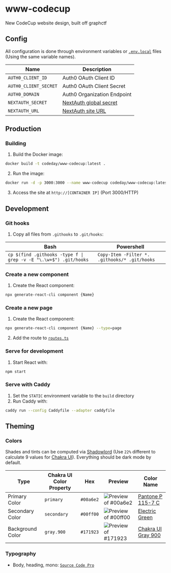 # www-codecup
New CodeCup website design, built off graphctf

## Config
All configuration is done through environment variables or [`.env.local`](https://nextjs.org/docs/basic-features/environment-variables#loading-environment-variables) files (Using the same variable names).

Name | Description
--- | ---
`AUTH0_CLIENT_ID` | Auth0 OAuth Client ID
`AUTH0_CLIENT_SECRET` | Auth0 OAuth Client Secret
`AUTH0_DOMAIN` | Auth0 Organization Endpoint
`NEXTAUTH_SECRET` | [NextAuth global secret](https://next-auth.js.org/configuration/options#secret)
`NEXTAUTH_URL` | [NextAuth site URL](https://next-auth.js.org/configuration/options#nextauth_url)

## Production

### Building
1. Build the Docker image:
```bash
docker build -t codeday/www-codecup:latest .
```
2. Run the image:
```bash
docker run -d -p 3000:3000 --name www-codecup codeday/www-codecup:latest
```
3. Access the site at `http://[CONTAINER IP]` (Port 3000/HTTP)

## Development

### Git hooks
1. Copy all files from `.githooks` to `.git/hooks`:

Bash | Powershell
--- | ---
`cp $(find .githooks -type f \| grep -v -E "\.\w+$") .git/hooks` | `Copy-Item -Filter *. .githooks/* .git/hooks`

### Create a new component
1. Create the React component:
```bash
npx generate-react-cli component {Name}
```

### Create a new page
1. Create the React component:
```bash
npx generate-react-cli component {Name} --type=page
```
2. Add the route to [`routes.ts`](src/routes.ts)

### Serve for development
1. Start React with:
```bash
npm start
```

### Serve with Caddy
1. Set the `STATIC` environment variable to the `build` directory
2. Run Caddy with:
```bash
caddy run --config Caddyfile --adapter caddyfile
```

## Theming

### Colors
Shades and tints can be computed via [Shadowlord](https://noeldelgado.github.io/shadowlord) (Use `22%` different to calculate 9 values for [Chakra UI](https://chakra-ui.com/docs/theming/customize-theme#customizing-theme-tokens)). Everything should be dark mode by default.

Type | Chakra UI Color Property | Hex | Preview | Color Name
--- | --- | --- | --- | ---
Primary Color | `primary` | `#00a6e2` | ![Preview of #00a6e2](https://img.shields.io/badge/Primary-%2300a6e2-00a6e2?style=for-the-badge) | [Pantone P 115-7 C](https://encycolorpedia.com/00a6e2)
Secondary Color | `secondary` | `#00ff00` | ![Preview of #00ff00](https://img.shields.io/badge/Secondary-%2300ff00-00ff00?style=for-the-badge) | [Electric Green](https://encycolorpedia.com/00ff00)
Background Color | `gray.900` | `#171923` | ![Preview of #171923](https://img.shields.io/badge/Background-%23171923-171923?style=for-the-badge) | [Chakra UI Gray 900](https://chakra-ui.com/docs/theming/theme#gray)

### Typography
* Body, heading, mono: [`Source Code Pro`](https://fonts.google.com/specimen/Source+Code+Pro)
